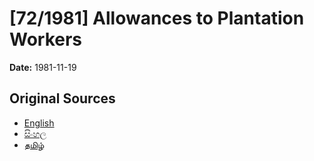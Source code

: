 # [72/1981] Allowances to Plantation Workers

**Date:** 1981-11-19

## Original Sources

- [English](https://documents.gov.lk/view/acts/1981/11/72-1981_E.pdf)
- [සිංහල](https://documents.gov.lk/view/acts/1981/11/72-1981_S.pdf)
- [தமிழ்](https://documents.gov.lk/view/acts/1981/11/72-1981_T.pdf)
